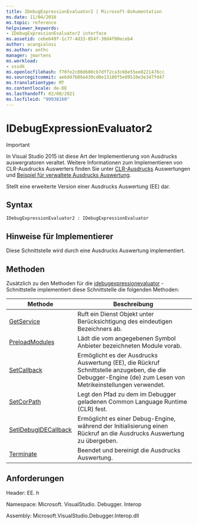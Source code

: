 ```yaml
---
title: IDebugExpressionEvaluator2 | Microsoft-Dokumentation
ms.date: 11/04/2016
ms.topic: reference
helpviewer_keywords:
- IDebugExpressionEvaluator2 interface
ms.assetid: cebe649f-1c77-4d33-854f-30d4f00eceb4
author: acangialosi
ms.author: anthc
manager: jmartens
ms.workload:
- vssdk
ms.openlocfilehash: f70fe2c00d680cb7dff2ca3c66e55ee8221476cc
ms.sourcegitcommit: ae6d47b09a439cd0e13180f5e89510e3e347fd47
ms.translationtype: MT
ms.contentlocale: de-DE
ms.lasthandoff: 02/08/2021
ms.locfileid: "99938160"
---
```

# <a name="idebugexpressionevaluator2"></a>IDebugExpressionEvaluator2
> [!IMPORTANT]
> In Visual Studio 2015 ist diese Art der Implementierung von Ausdrucks auswergratoren veraltet. Weitere Informationen zum Implementieren von CLR-Ausdrucks Auswerters finden Sie unter [CLR-Ausdrucks](https://github.com/Microsoft/ConcordExtensibilitySamples/wiki/CLR-Expression-Evaluators) Auswertungen und [Beispiel für verwaltete Ausdrucks Auswertung](https://github.com/Microsoft/ConcordExtensibilitySamples/wiki/Managed-Expression-Evaluator-Sample).

 Stellt eine erweiterte Version einer Ausdrucks Auswertung (EE) dar.

## <a name="syntax"></a>Syntax

```
IDebugExpressionEvaluator2 : IDebugExpressionEvaluator
```

## <a name="notes-for-implementers"></a>Hinweise für Implementierer
 Diese Schnittstelle wird durch eine Ausdrucks Auswertung implementiert.

## <a name="methods"></a>Methoden
 Zusätzlich zu den Methoden für die [idebugexpressionevaluator](../../../extensibility/debugger/reference/idebugexpressionevaluator.md) -Schnittstelle implementiert diese Schnittstelle die folgenden Methoden:

|Methode|Beschreibung|
|------------|-----------------|
|[GetService](../../../extensibility/debugger/reference/idebugexpressionevaluator2-getservice.md)|Ruft ein Dienst Objekt unter Berücksichtigung des eindeutigen Bezeichners ab.|
|[PreloadModules](../../../extensibility/debugger/reference/idebugexpressionevaluator2-preloadmodules.md)|Lädt die vom angegebenen Symbol Anbieter bezeichneten Module vorab.|
|[SetCallback](../../../extensibility/debugger/reference/idebugexpressionevaluator2-setcallback.md)|Ermöglicht es der Ausdrucks Auswertung (EE), die Rückruf Schnittstelle anzugeben, die die Debugger-Engine (de) zum Lesen von Metrikeinstellungen verwendet.|
|[SetCorPath](../../../extensibility/debugger/reference/idebugexpressionevaluator2-setcorpath.md)|Legt den Pfad zu dem im Debugger geladenen Common Language Runtime (CLR) fest.|
|[SetIDebugIDECallback](../../../extensibility/debugger/reference/idebugexpressionevaluator2-setidebugidecallback.md)|Ermöglicht es einer Debug-Engine, während der Initialisierung einen Rückruf an die Ausdrucks Auswertung zu übergeben.|
|[Terminate](../../../extensibility/debugger/reference/idebugexpressionevaluator2-terminate.md)|Beendet und bereinigt die Ausdrucks Auswertung.|

## <a name="requirements"></a>Anforderungen
 Header: EE. h

 Namespace: Microsoft. VisualStudio. Debugger. Interop

 Assembly: Microsoft.VisualStudio.Debugger.Interop.dll
